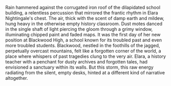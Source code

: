 Rain hammered against the corrugated iron roof of the dilapidated school building, a relentless percussion that mirrored the frantic rhythm in Elara Nightingale's chest.  The air, thick with the scent of damp earth and mildew, hung heavy in the otherwise empty history classroom.  Dust motes danced in the single shaft of light piercing the gloom through a grimy window, illuminating chipped paint and faded maps.  It was the first day of her new position at Blackwood High, a school known for its troubled past and even more troubled students.  Blackwood, nestled in the foothills of the jagged, perpetually overcast mountains, felt like a forgotten corner of the world, a place where whispers of past tragedies clung to the very air.  Elara, a history teacher with a penchant for dusty archives and forgotten tales, had envisioned a sanctuary within its walls.  But this storm, this raw energy radiating from the silent, empty desks, hinted at a different kind of narrative altogether.
